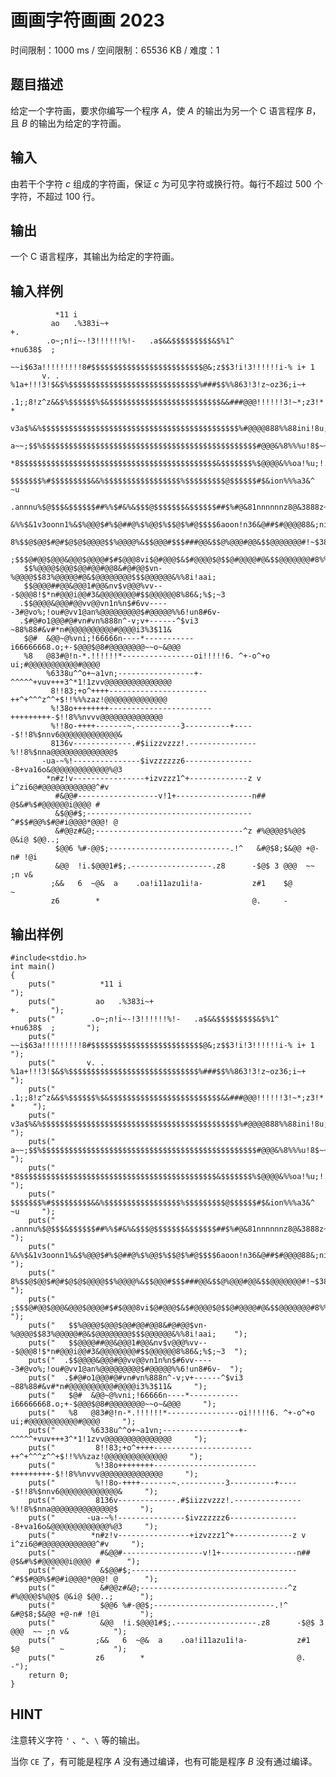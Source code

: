 # 画画字符画画 2023

时间限制：1000 ms / 空间限制：65536 KB / 难度：1

## 题目描述

给定一个字符画，要求你编写一个程序 $A$，使 $A$ 的输出为另一个 C 语言程序 $B$，且 $B$ 的输出为给定的字符画。

## 输入

由若干个字符 $c$ 组成的字符画，保证 $c$ 为可见字符或换行符。每行不超过 $500$ 个字符，不超过 $100$ 行。

## 输出

一个 C 语言程序，其输出为给定的字符画。

## 输入样例

              *11 i
             ao   .%383i~+                                                     +.
            .o~;n!i~-!3!!!!!!%!-   .a$&&$$$$$$$$$&$%1^                 +nu638$  ;
              ~~i$63a!!!!!!!!!8#$$$$$$$$$$$$$$$$$$$$$$$$$@&;z$$3!i!3!!!!!!i-% i+ 1
           v. .  %1a+!!!3!$&$%$$$$$$$$$$$$$$$$$$$$$$$$$$$$$%###$$%%863!3!z~oz36;i~+
           .1;;8!z^z&&$%$$$$$$%$&$$$$$$$$$$$$$$$$$$$$$$$$$&&###@@@!!!!!!3!~*;z3!*  *
           v3a$%&%$$$$$$$$$$$$$$$$$$$$$$$$$$$$$$$$$$$$$$$$$$$$%#@@@@888%%88ini!8u;1
          a~~;$$%$$$$$$$$$$$$$$$$$$$$$$$$$$$$$$$$$$$$$$$$$$$$$$$$#@@@&%8%%%u!8$~~i
           *8$$$$$$$$$$$$$$$$$$$$$$$$$$$$$$$$$$$$$$$$$$$$&$$$$$$$%$@@@@&%%oa!%u;!.
           $$$$$$$%#$$$$$$$$$&&%$$$$$$$$$$$$$$$$$%$$$$$$$$$@$$$$$$#$&ion%%%a3&^  ~u
         .annnu%$@$$$&$$$$$$##%%$#&%&$$$@$$$$$$$&$$$$$$##$%#@&81nnnnnnz8@&3888z~3^
         &%%$&1v3oonn1%&$%@@@$#%$@##@%$%@@$%$$@$%#@$$$$6aoon!n36&@##$#@@@@88&;ni#*
        8%$$@$@@$#@#$@$@$@@@@$$%@@@@%&$$@@@#$$$###@@&$$@%@@@#@@&$$@@@@@@@#!~$38#@&
       ;$$$@#@@$@@@&@@@$@@@@#$#$@@@8vi$@#@@@$&$#@@@@$@$$@#@@@@#@&$$@@@@@@@#8%%%8%#+
       $$%@@@@$@@@$@@#@@#@@8&#@#@@$vn-%@@@@$$83%@@@@@#@&$@@@@@@@@$$$@@@@@@&%%8i!aai;
       $$@@@@##@@&@@@1#@@&nv$v@@@%vv---$@@@8!$*n#@@@i@@#3&@@@@@@@@#$$@@@@@@8%86&;%$;~3
      .$$@@@@&@@@#@@vv@@vn1n%n$#6vv-----3#@vo%;!ou#@vv1@an%@@@@@@@@@$#@@@@@%%6!un8#6v-
      .$#@#o1@@@#@#vn#vn%888n^-v;v+------^$vi3 ~88%88#&v#*n#@@@@@@@@@@#@@@@i3%3$11&
       $@#  &@@~@%vni;!66666n----*-----------i66666668.o;+-$@@@$@8#@@@@@@@@~~o~&@@@
       %8   @83#@!n-*.!!!!!!*----------------oi!!!!!6. ^+-o^+o ui;#@@@@@@@@@@@#@@@@
            %6338u^^o+~a1vn;-----------------+-^^^^^+vuv+++3^*1!1zvv@@@@@@@@@@@@@@@
             8!!83;+o^++++----------------------++^+^^^z^^+$!!%%%zaz!@@@@@@@@@@@@@@
             %!38o++++++++-----------------------+++++++++-$!!8%%nvvv@@@@@@@@@@@@@@
             %!!8o-++++-------~.----------3----------+-----$!!8%$nnv6@@@@@@@@@@@@@&
             8136v-------------.#$iizzvzzz!.---------------%!!8%$nna@@@@@@@@@@@@@@$
           -ua-~%!---------------$ivzzzzzz6----------------8+va16o&@@@@@@@@@@@@@%@3
            *n#z!v----------------+izvzzz1^+-------------z v i^zi6@#@@@@@@@@@@@@^#v
              #&@@#------------------v!1+-----------------n## @$&#%$#@@@@@@i@@@@ #
              &$@@#$;-------------------------------------^#$$#@@%$#@#i@@@@*@@@! @
              &#@@z#&@;---------------------------------^z #%@@@@$%@@$ @&i@ $@@..;
              $@@6 %#-@@$;---------------------------.!^   &#@$8;$&@@ +@-n# !@i
              &@@  !i.$@@@1#$;.------------------.z8      -$@$ 3 @@@  ~~ ;n v&
             ;&&   6  ~@&  a    .oa!i11azu1i!a-           z#1    $@         ~
             z6        *                                  @.     -

## 输出样例

    #include<stdio.h>
    int main()
    {
        puts("          *11 i                                                                     ");
        puts("         ao   .%383i~+                                                     +.       ");
        puts("        .o~;n!i~-!3!!!!!!%!-   .a$&&$$$$$$$$$&$%1^                 +nu638$  ;       ");
        puts("          ~~i$63a!!!!!!!!!8#$$$$$$$$$$$$$$$$$$$$$$$$$@&;z$$3!i!3!!!!!!i-% i+ 1      ");
        puts("       v. .  %1a+!!!3!$&$%$$$$$$$$$$$$$$$$$$$$$$$$$$$$$%###$$%%863!3!z~oz36;i~+     ");
        puts("       .1;;8!z^z&&$%$$$$$$%$&$$$$$$$$$$$$$$$$$$$$$$$$$&&###@@@!!!!!!3!~*;z3!*  *    ");
        puts("       v3a$%&%$$$$$$$$$$$$$$$$$$$$$$$$$$$$$$$$$$$$$$$$$$$$%#@@@@888%%88ini!8u;1     ");
        puts("      a~~;$$%$$$$$$$$$$$$$$$$$$$$$$$$$$$$$$$$$$$$$$$$$$$$$$$$#@@@&%8%%%u!8$~~i      ");
        puts("       *8$$$$$$$$$$$$$$$$$$$$$$$$$$$$$$$$$$$$$$$$$$$$&$$$$$$$%$@@@@&%%oa!%u;!.      ");
        puts("       $$$$$$$%#$$$$$$$$$&&%$$$$$$$$$$$$$$$$$%$$$$$$$$$@$$$$$$#$&ion%%%a3&^  ~u     ");
        puts("     .annnu%$@$$$&$$$$$$##%%$#&%&$$$@$$$$$$$&$$$$$$##$%#@&81nnnnnnz8@&3888z~3^      ");
        puts("     &%%$&1v3oonn1%&$%@@@$#%$@##@%$%@@$%$$@$%#@$$$$6aoon!n36&@##$#@@@@88&;ni#*      ");
        puts("    8%$$@$@@$#@#$@$@$@@@@$$%@@@@%&$$@@@#$$$###@@&$$@%@@@#@@&$$@@@@@@@#!~$38#@&      ");
        puts("   ;$$$@#@@$@@@&@@@$@@@@#$#$@@@8vi$@#@@@$&$#@@@@$@$$@#@@@@#@&$$@@@@@@@#8%%%8%#+     ");
        puts("   $$%@@@@$@@@$@@#@@#@@8&#@#@@$vn-%@@@@$$83%@@@@@#@&$@@@@@@@@$$$@@@@@@&%%8i!aai;    ");
        puts("   $$@@@@##@@&@@@1#@@&nv$v@@@%vv---$@@@8!$*n#@@@i@@#3&@@@@@@@@#$$@@@@@@8%86&;%$;~3  ");
        puts("  .$$@@@@&@@@#@@vv@@vn1n%n$#6vv-----3#@vo%;!ou#@vv1@an%@@@@@@@@@$#@@@@@%%6!un8#6v-  ");
        puts("  .$#@#o1@@@#@#vn#vn%888n^-v;v+------^$vi3 ~88%88#&v#*n#@@@@@@@@@@#@@@@i3%3$11&     ");
        puts("   $@#  &@@~@%vni;!66666n----*-----------i66666668.o;+-$@@@$@8#@@@@@@@@~~o~&@@@     ");
        puts("   %8   @83#@!n-*.!!!!!!*----------------oi!!!!!6. ^+-o^+o ui;#@@@@@@@@@@@#@@@@     ");
        puts("        %6338u^^o+~a1vn;-----------------+-^^^^^+vuv+++3^*1!1zvv@@@@@@@@@@@@@@@     ");
        puts("         8!!83;+o^++++----------------------++^+^^^z^^+$!!%%%zaz!@@@@@@@@@@@@@@     ");
        puts("         %!38o++++++++-----------------------+++++++++-$!!8%%nvvv@@@@@@@@@@@@@@     ");
        puts("         %!!8o-++++-------~.----------3----------+-----$!!8%$nnv6@@@@@@@@@@@@@&     ");
        puts("         8136v-------------.#$iizzvzzz!.---------------%!!8%$nna@@@@@@@@@@@@@@$     ");
        puts("       -ua-~%!---------------$ivzzzzzz6----------------8+va16o&@@@@@@@@@@@@@%@3     ");
        puts("        *n#z!v----------------+izvzzz1^+-------------z v i^zi6@#@@@@@@@@@@@@^#v     ");
        puts("          #&@@#------------------v!1+-----------------n## @$&#%$#@@@@@@i@@@@ #      ");
        puts("          &$@@#$;-------------------------------------^#$$#@@%$#@#i@@@@*@@@! @      ");
        puts("          &#@@z#&@;---------------------------------^z #%@@@@$%@@$ @&i@ $@@..;      ");
        puts("          $@@6 %#-@@$;---------------------------.!^   &#@$8;$&@@ +@-n# !@i         ");
        puts("          &@@  !i.$@@@1#$;.------------------.z8      -$@$ 3 @@@  ~~ ;n v&          ");
        puts("         ;&&   6  ~@&  a    .oa!i11azu1i!a-           z#1    $@         ~           ");
        puts("         z6        *                                  @.     -");
        return 0;
    }

## HINT

注意转义字符 `'` 、`"`、`\` 等的输出。

当你 `CE` 了，有可能是程序 $A$ 没有通过编译，也有可能是程序 $B$ 没有通过编译。

